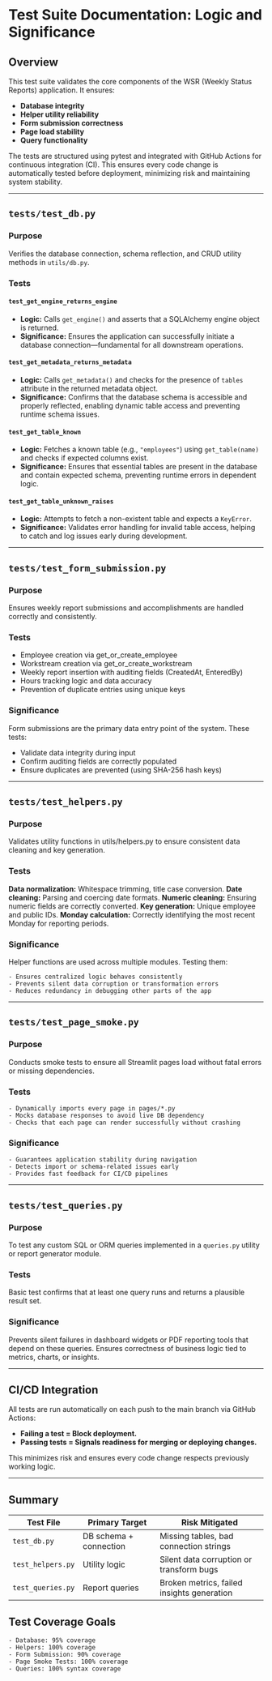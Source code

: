 
# Test Suite Documentation: Logic and Significance

## Overview
This test suite validates the core components of the WSR (Weekly Status Reports) application. It ensures:

-    **Database integrity**
-    **Helper utility reliability**
-    **Form submission correctness**
-    **Page load stability**
-    **Query functionality**

The tests are structured using pytest and integrated with GitHub Actions for continuous integration (CI). This ensures every code change is automatically tested before deployment, minimizing risk and maintaining system stability.

---

## `tests/test_db.py`

### Purpose
Verifies the database connection, schema reflection, and CRUD utility methods in `utils/db.py`.

### Tests

#### `test_get_engine_returns_engine`
- **Logic:** Calls `get_engine()` and asserts that a SQLAlchemy engine object is returned.
- **Significance:** Ensures the application can successfully initiate a database connection—fundamental for all downstream operations.

#### `test_get_metadata_returns_metadata`
- **Logic:** Calls `get_metadata()` and checks for the presence of `tables` attribute in the returned metadata object.
- **Significance:** Confirms that the database schema is accessible and properly reflected, enabling dynamic table access and preventing runtime schema issues.

#### `test_get_table_known`
- **Logic:** Fetches a known table (e.g., `"employees"`) using `get_table(name)` and checks if expected columns exist.
- **Significance:** Ensures that essential tables are present in the database and contain expected schema, preventing runtime errors in dependent logic.

#### `test_get_table_unknown_raises`
- **Logic:** Attempts to fetch a non-existent table and expects a `KeyError`.
- **Significance:** Validates error handling for invalid table access, helping to catch and log issues early during development.

---
## `tests/test_form_submission.py`

### Purpose
Ensures weekly report submissions and accomplishments are handled correctly and consistently.

### Tests 
-    Employee creation via get_or_create_employee
-    Workstream creation via get_or_create_workstream
-    Weekly report insertion with auditing fields (CreatedAt, EnteredBy)
-    Hours tracking logic and data accuracy
-    Prevention of duplicate entries using unique keys

### Significance
Form submissions are the primary data entry point of the system. These tests:

-    Validate data integrity during input
-    Confirm auditing fields are correctly populated
-    Ensure duplicates are prevented (using SHA-256 hash keys) 

---

## `tests/test_helpers.py`

### Purpose
Validates utility functions in utils/helpers.py to ensure consistent data cleaning and key generation.

### Tests
**Data normalization:** Whitespace trimming, title case conversion.
**Date cleaning:** Parsing and coercing date formats.
**Numeric cleaning:** Ensuring numeric fields are correctly converted.
**Key generation:** Unique employee and public IDs.
**Monday calculation:** Correctly identifying the most recent Monday for reporting periods.

### Significance
Helper functions are used across multiple modules. Testing them:

    - Ensures centralized logic behaves consistently
    - Prevents silent data corruption or transformation errors
    - Reduces redundancy in debugging other parts of the app

---

## `tests/test_page_smoke.py`

### Purpose
Conducts smoke tests to ensure all Streamlit pages load without fatal errors or missing dependencies.

### Tests
    - Dynamically imports every page in pages/*.py
    - Mocks database responses to avoid live DB dependency
    - Checks that each page can render successfully without crashing

### Significance
    - Guarantees application stability during navigation
    - Detects import or schema-related issues early
    - Provides fast feedback for CI/CD pipelines

---

## `tests/test_queries.py`

### Purpose
To test any custom SQL or ORM queries implemented in a `queries.py` utility or report generator module.

### Tests
Basic test confirms that at least one query runs and returns a plausible result set.

### Significance
Prevents silent failures in dashboard widgets or PDF reporting tools that depend on these queries. Ensures correctness of business logic tied to metrics, charts, or insights.

---

## CI/CD Integration

All tests are run automatically on each push to the main branch via GitHub Actions:
- **Failing a test = Block deployment.**
- **Passing tests = Signals readiness for merging or deploying changes.**

This minimizes risk and ensures every code change respects previously working logic.

---

## Summary

| Test File              | Primary Target               | Risk Mitigated                           |
|------------------------|------------------------------|-------------------------------------------|
| `test_db.py`           | DB schema + connection       | Missing tables, bad connection strings    |
| `test_helpers.py`      | Utility logic                | Silent data corruption or transform bugs  |
| `test_queries.py`      | Report queries               | Broken metrics, failed insights generation|

## Test Coverage Goals

    - Database: 95% coverage
    - Helpers: 100% coverage
    - Form Submission: 90% coverage
    - Page Smoke Tests: 100% coverage
    - Queries: 100% syntax coverage
